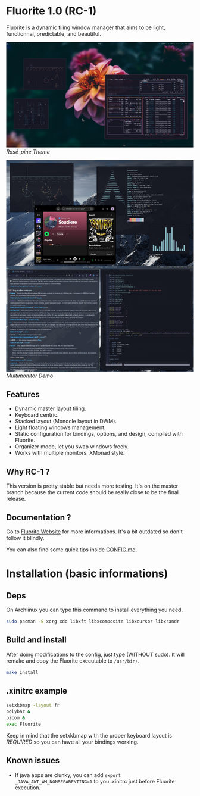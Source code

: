 # Fluorite 1.0 (RC-1)

Fluorite is a dynamic tiling window manager that aims to be light, functionnal, predictable, and beautiful.

![Fluorite Presentation](./screenshots/rose-pine.png)
*Rosé-pine Theme*

![Fluorite Presentation](./screenshots/Multimonitor.png)
*Multimonitor Demo*

## Features

- Dynamic master layout tiling.
- Keyboard centric.
- Stacked layout (Monocle layout in DWM).
- Light floating windows management.
- Static configuration for bindings, options, and design, compiled with Fluorite.
- Organizer mode, let you swap windows freely.
- Works with multiple monitors. XMonad style.

## Why RC-1 ?

This version is pretty stable but needs more testing. It's on the master branch because the current code should be really close to be the final release.

## Documentation ?

Go to [Fluorite Website](https://fluorite.surge.sh) for more informations. It's a bit outdated so don't follow it blindly.

You can also find some quick tips inside [CONFIG.md](./CONFIG.md).

# Installation (basic informations)

## Deps

On Archlinux you can type this command to install everything you need.

``` sh
sudo pacman -S xorg xdo libxft libxcomposite libxcursor libxrandr
```

## Build and install

After doing modifications to the config, just type (WITHOUT sudo). It will remake and copy the Fluorite executable to `/usr/bin/`.

``` sh
make install
```

## .xinitrc example

``` sh
setxkbmap -layout fr
polybar &
picom &
exec Fluorite
```

Keep in mind that the setxkbmap with the proper keyboard layout is *REQUIRED* so you can have all your bindings working.

## Known issues

- If java apps are clunky, you can add `export _JAVA_AWT_WM_NONREPARENTING=1` to you .xinitrc just before Fluorite execution.
